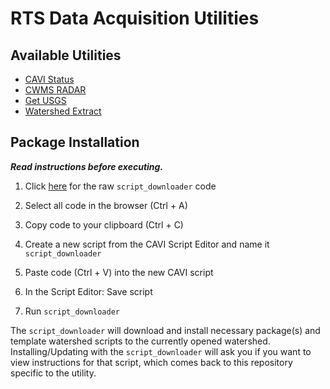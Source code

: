 # RTS Data Acquisition Utilities

## Available Utilities

- [CAVI Status](doc/CAVISTATUS.md)
- [CWMS RADAR](doc/CWMSRADAR.md)
- [Get USGS](doc/GETUSGS.md)
- [Watershed Extract](doc/WSEXTRACT.md)

## Package Installation

___Read instructions before executing.___

1. Click [here](https://raw.githubusercontent.com/USACE/rts-utils/master/watershed_scripts/script_downloader.py) for the raw `script_downloader` code

1. Select all code in the browser (Ctrl + A)

1. Copy code to your clipboard (Ctrl + C)

1. Create a new script from the CAVI Script Editor and name it `script_downloader`

1. Paste code (Ctrl + V) into the new CAVI script

1. In the Script Editor: Save script

1. Run `script_downloader`

The `script_downloader` will download and install necessary package(s) and template watershed scripts to the currently opened watershed.  Installing/Updating with the `script_downloader` will ask you if you want to view instructions for that script, which comes back to this repository specific to the utility.
